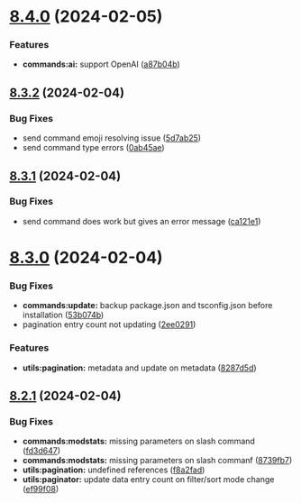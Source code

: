 # [8.4.0](https://github.com/onesoft-sudo/sudobot/compare/v8.3.2...v8.4.0) (2024-02-05)


### Features

* **commands:ai:** support OpenAI ([a87b04b](https://github.com/onesoft-sudo/sudobot/commit/a87b04b09d3bf08a7c1095046942597772df2e29))



## [8.3.2](https://github.com/onesoft-sudo/sudobot/compare/v8.3.1...v8.3.2) (2024-02-04)


### Bug Fixes

* send command emoji resolving issue ([5d7ab25](https://github.com/onesoft-sudo/sudobot/commit/5d7ab259df4ae2350da7d348b0e25d98431b9eb5))
* send command type errors ([0ab45ae](https://github.com/onesoft-sudo/sudobot/commit/0ab45aed2029bf345f4913fe5d6ba630a76540d0))



## [8.3.1](https://github.com/onesoft-sudo/sudobot/compare/v8.3.0...v8.3.1) (2024-02-04)


### Bug Fixes

* send command does work but gives an error message ([ca121e1](https://github.com/onesoft-sudo/sudobot/commit/ca121e1a898c5f799109bbb83be40b7a2feb826a))



# [8.3.0](https://github.com/onesoft-sudo/sudobot/compare/v8.2.1...v8.3.0) (2024-02-04)


### Bug Fixes

* **commands:update:** backup package.json and tsconfig.json before installation ([53b074b](https://github.com/onesoft-sudo/sudobot/commit/53b074b6c28c511af70a0eec7bebf39349368226))
* pagination entry count not updating ([2ee0291](https://github.com/onesoft-sudo/sudobot/commit/2ee02916c9871076af81bd849a850a3b8a2f6b9b))


### Features

* **utils:pagination:** metadata and update on metadata ([8287d5d](https://github.com/onesoft-sudo/sudobot/commit/8287d5d62c2af040d909a0b149d2c62abb4462e9))



## [8.2.1](https://github.com/onesoft-sudo/sudobot/compare/v8.2.0...v8.2.1) (2024-02-04)


### Bug Fixes

* **commands:modstats:** missing parameters on slash command ([fd3d647](https://github.com/onesoft-sudo/sudobot/commit/fd3d6477e733669f526f19252421676da6adf6de))
* **commands:modstats:** missing parameters on slash commanf ([8739fb7](https://github.com/onesoft-sudo/sudobot/commit/8739fb70c29c6fb144f97d6c4f0a0f5d7ced9a9b))
* **utils:pagination:** undefined references ([f8a2fad](https://github.com/onesoft-sudo/sudobot/commit/f8a2fad1c4ab24c6f66957e7f1ed1d209419d5b0))
* **utils:paginator:** update data entry count on filter/sort mode change ([ef99f08](https://github.com/onesoft-sudo/sudobot/commit/ef99f082c5de48ef2a08fa83e2c9b9b28bd21372))



